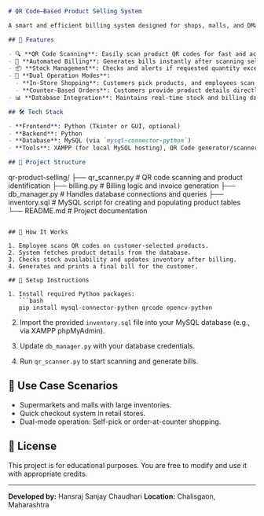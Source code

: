 
```markdown
# QR Code–Based Product Selling System

A smart and efficient billing system designed for shops, malls, and DMart-like environments, where products are identified and processed using QR codes. This project simplifies the shopping and billing experience for both customers and employees.

## 🚀 Features

- 🔍 **QR Code Scanning**: Easily scan product QR codes for fast and accurate item recognition.
- 🧾 **Automated Billing**: Generates bills instantly after scanning selected products.
- 📦 **Stock Management**: Checks and alerts if requested quantity exceeds available stock.
- 👥 **Dual Operation Modes**:
  - **In-Store Shopping**: Customers pick products, and employees scan them at the counter.
  - **Counter-Based Orders**: Customers provide product details directly at the counter for billing or placing orders.
- 📊 **Database Integration**: Maintains real-time stock and billing data using MySQL.

## 🛠️ Tech Stack

- **Frontend**: Python (Tkinter or GUI, optional)
- **Backend**: Python
- **Database**: MySQL (via `mysql-connector-python`)
- **Tools**: XAMPP (for local MySQL hosting), QR Code generator/scanner libraries

## 📂 Project Structure

```

qr-product-selling/
├── qr\_scanner.py          # QR code scanning and product identification
├── billing.py             # Billing logic and invoice generation
├── db\_manager.py          # Handles database connections and queries
├── inventory.sql          # MySQL script for creating and populating product tables
└── README.md              # Project documentation

````

## 🧪 How It Works

1. Employee scans QR codes on customer-selected products.
2. System fetches product details from the database.
3. Checks stock availability and updates inventory after billing.
4. Generates and prints a final bill for the customer.

## 🔧 Setup Instructions

1. Install required Python packages:
   ```bash
   pip install mysql-connector-python qrcode opencv-python
````

2. Import the provided `inventory.sql` file into your MySQL database (e.g., via XAMPP phpMyAdmin).

3. Update `db_manager.py` with your database credentials.

4. Run `qr_scanner.py` to start scanning and generate bills.

## 📌 Use Case Scenarios

* Supermarkets and malls with large inventories.
* Quick checkout system in retail stores.
* Dual-mode operation: Self-pick or order-at-counter shopping.

## 📜 License

This project is for educational purposes. You are free to modify and use it with appropriate credits.

---

**Developed by:** Hansraj Sanjay Chaudhari
**Location:** Chalisgaon, Maharashtra
